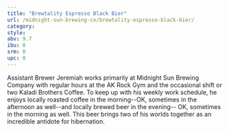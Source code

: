 ```yaml
---
title: "Brewtality Espresso Black Bier"
url: /midnight-sun-brewing-co/brewtality-espresso-black-bier/
category: 
style: 
abv: 9.7
ibu: 0
srm: 0
upc: 0
---
```

Assistant Brewer Jeremiah works  primarily at Midnight Sun Brewing Company with regular hours at the AK Rock Gym and the occasional shift or two Kaladi Brothers Coffee. To keep up with his weekly work schedule, he enjoys locally roasted coffee in the morning--OK, sometimes in the afternoon as well--and locally brewed beer in the evening-- OK, sometimes in the morning as well. This beer brings two of his worlds together as an incredible antidote for hibernation.
